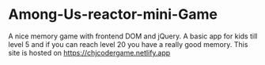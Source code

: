# Among-Us-reactor-mini-Game
A nice memory game with frontend DOM and jQuery. A basic app for kids till level 5 and if you can reach level 20 you have a really good memory.
This site is hosted on https://chjcodergame.netlify.app

